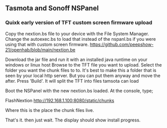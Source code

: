 ## Tasmota and Sonoff NSPanel

### Quixk early version of TFT custom screen firmware upload

Copy the nextion.bs file to your device with the File System Manager. Change the autoexec.bs to load that instead of the nspanl.bs if you were using that with custom screen firmware.
https://github.com/peepshow-21/openhab/blob/main/nextion.be

Download the jar file and run it with an installed java runtime on your windows or linux host
Browse to the TFT file you want to upload.
Select the folder you want the chunk files to to. It's best to make this a folder that is seen by your local http server. But you can put them anyway and move the after.
Press 'Build'. It will split the TFT into files tamsota can load

Boot the NSPanel with the new nextion.bs loaded.
At the console, type;

FlashNextion http://192.168.1.100:8080/static/chunks

Where this is the place the chunk files live.

That's it. then just wait. The display should show install progress.


